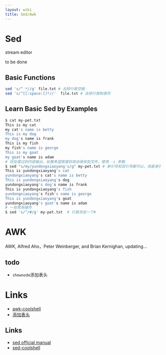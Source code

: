 ```yaml
---
layout: wiki
title: Sed/Awk
---
```


# Sed
stream editor

to be done

## Basic Functions

```bash
sed 's/^ *//g' file.txt # 去除行首空格 
sed 's/^[[:space:]]*//'  file.txt # 去除行首制表符
```

## Learn Basic Sed by Examples

```bash
$ cat my-pet.txt
This is my cat
my cat's name is betty
This is my dog
my dog's name is frank
This is my fish
my fish's name is george
This is my goat
my goat's name is adam
# 将处理过的内容输出，如果希望直接将改动保存到文件，使用 -i 参数
$ sed "s/my/yundongxiaoyang's/g" my-pet.txt # 单引号和双引号都可以，但是单引号内无法添加特殊字符，双引号可以, 如'， 还可以添加转义字符，如\/
This is yundongxiaoyang's cat
yundongxiaoyang's cat's name is betty
This is yundongxiaoyang's dog
yundongxiaoyang's dog's name is frank
This is yundongxiaoyang's fish
yundongxiaoyang's fish's name is george
This is yundongxiaoyang's goat
yundongxiaoyang's goat's name is adam
# 一些常用操作
$ sed 's/^/#/g' my-pet.txt  # 行首添加一个#
```

# AWK

AWK,  Alfred Aho，Peter Weinberger, and Brian Kernighan, updating...

## todo 

- `shownode`添加表头

# Links

- [awk-coolshell](https://coolshell.cn/articles/9070.html)
- [添加表头](http://www.cnblogs.com/276815076/archive/2012/03/23/2414077.html)


## Links

- [sed official manual](http://www.gnu.org/software/sed/manual/sed.html)
- [sed-coolshell](https://coolshell.cn/articles/9104.html)

